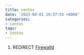 ```yaml
---
title: centos
date: '2023-04-01 19:37:55 +0000'
categories:
- centos
tags:
- centos
---
```



1.  REDIRECT [Firewalld](Firewalld "wikilink")